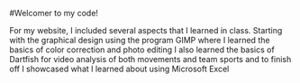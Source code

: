 #Welcomer to my code!

For my website, I included several aspects that I learned in class.
Starting with the graphical design using the program GIMP
where I learned the basics of color correction and photo editing 
I also learned the basics of Dartfish for video analysis of both movements and team sports
and to finish off I showcased what I learned about using Microsoft Excel
